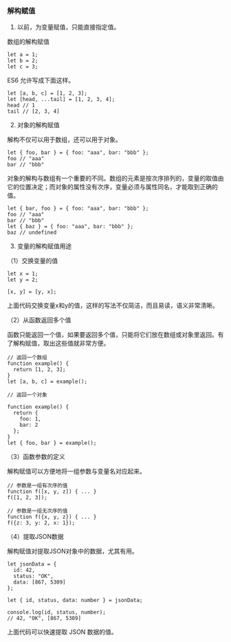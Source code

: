 ### 解构赋值
1. 以前，为变量赋值，只能直接指定值。

数组的解构赋值
```
let a = 1;
let b = 2;
let c = 3;
```
ES6 允许写成下面这样。
```
let [a, b, c] = [1, 2, 3];
let [head, ...tail] = [1, 2, 3, 4];
head // 1
tail // [2, 3, 4]
```

2. 对象的解构赋值

解构不仅可以用于数组，还可以用于对象。
```
let { foo, bar } = { foo: "aaa", bar: "bbb" };
foo // "aaa"
bar // "bbb"
```

对象的解构与数组有一个重要的不同。数组的元素是按次序排列的，变量的取值由它的位置决定；而对象的属性没有次序，变量必须与属性同名，才能取到正确的值。
```
let { bar, foo } = { foo: "aaa", bar: "bbb" };
foo // "aaa"
bar // "bbb"
let { baz } = { foo: "aaa", bar: "bbb" };
baz // undefined
```

3. 变量的解构赋值用途

（1）交换变量的值
```
let x = 1;
let y = 2;

[x, y] = [y, x];
```

上面代码交换变量x和y的值，这样的写法不仅简洁，而且易读，语义非常清晰。

（2）从函数返回多个值

函数只能返回一个值，如果要返回多个值，只能将它们放在数组或对象里返回。有了解构赋值，取出这些值就非常方便。
```
// 返回一个数组
function example() {
  return [1, 2, 3];
}
let [a, b, c] = example();

// 返回一个对象

function example() {
  return {
    foo: 1,
    bar: 2
  };
}
let { foo, bar } = example();
```

（3）函数参数的定义

解构赋值可以方便地将一组参数与变量名对应起来。
```
// 参数是一组有次序的值
function f([x, y, z]) { ... }
f([1, 2, 3]);

// 参数是一组无次序的值
function f({x, y, z}) { ... }
f({z: 3, y: 2, x: 1});
```

（4）提取JSON数据

解构赋值对提取JSON对象中的数据，尤其有用。
```
let jsonData = {
  id: 42,
  status: "OK",
  data: [867, 5309]
};

let { id, status, data: number } = jsonData;

console.log(id, status, number);
// 42, "OK", [867, 5309]
```

上面代码可以快速提取 JSON 数据的值。